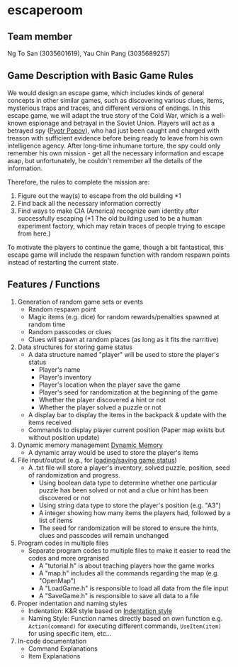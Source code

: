 # escaperoom
## Team member 
Ng To San (3035601619),  Yau Chin Pang (3035689257)

## Game Description with Basic Game Rules
We would design an escape game, which includes kinds of general concepts in other similar games, such as discovering various clues, items, mysterious traps and traces, and different versions of endings. In this escape game, we will adapt the true story of the Cold War, which is a well-known espionage and betrayal in the Soviet Union. Players will act as a betrayed spy ([Pyotr Popov](https://en.wikipedia.org/wiki/Pyotr_Semyonovich_Popov)), who had just been caught and charged with treason with sufficient evidence before being ready to leave from his own intelligence agency. After long-time inhumane torture, the spy could only remember his own mission - get all the necessary information and escape asap, but unfortunately, he couldn't remember all the details of the information.

Therefore, the rules to complete the mission are:
1. Figure out the way(s) to escape from the old building *1 
2. Find back all the necessary information correctly
3. Find ways to make CIA (America) recognize own identity after successfully escaping
   (*1 The old building used to be a human experiment factory, which may retain traces of people trying to escape from here.)

To motivate the players to continue the game, though a bit fantastical, this escape game will include the respawn function with random respawn points instead of restarting the current state. 

## Features / Functions
1. Generation of random game sets or events
   - Random respawn point
   - Magic items (e.g. dice) for random rewards/penalties spawned at random time
   - Random passcodes or clues 
   - Clues will spawn at random places (as long as it fits the narritive)
2. Data structures for storing game status
   - A data structure named "player" will be used to store the player's status
      - Player's name
      - Player's inventory
      - Player's location when the player save the game
      - Player's seed for randomization at the beginning of the game
      - Whether the player discovered a hint or not
      - Whether the player solved a puzzle or not
   - A display bar to display the items in the backpack & update with the items received
   - Commands to display player current position (Paper map exists but without position update)
3. Dynamic memory management [Dynamic Memory](http://www.cplusplus.com/doc/tutorial/dynamic/)
   - A dynamic array would be used to store the player's items 
4. File input/output (e.g., for [loading/saving game status](http://www.cplusplus.com/forum/beginner/106630/))
   - A .txt file will store a player's inventory, solved puzzle, position, seed of randomization and progress. 
      - Using boolean data type to determine whether one particular puzzle has been solved or not and a clue or hint has been discovered or not
      - Using string data type to store the player's position (e.g. "A3")
      - A integer showing how many items the players had, followed by a list of items
      - The seed for randomization will be stored to ensure the hints, clues and passcodes will remain unchanged
5. Program codes in multiple files
   - Separate program codes to multiple files to make it easier to read the codes and more orgranised
      - A "tutorial.h" is about teaching players how the game works 
      - A "map.h" includes all the commands regarding the map (e.g. "OpenMap")
      - A "LoadGame.h" is responsible to load all data from the file input
      - A "SaveGame.h" is responsible to save all data to a file
6. Proper indentation and naming styles 
   - Indentation: K&R style based on [Indentation style](https://en.wikipedia.org/wiki/Indentation_style)
   - Naming Style: Function names directly based on own function 
      e.g. `Action(command)` for executing different commands, `UseItem(item)` for using specific item, etc...
7. In-code documentation
   - Command Explanations
   - Item Explanations

